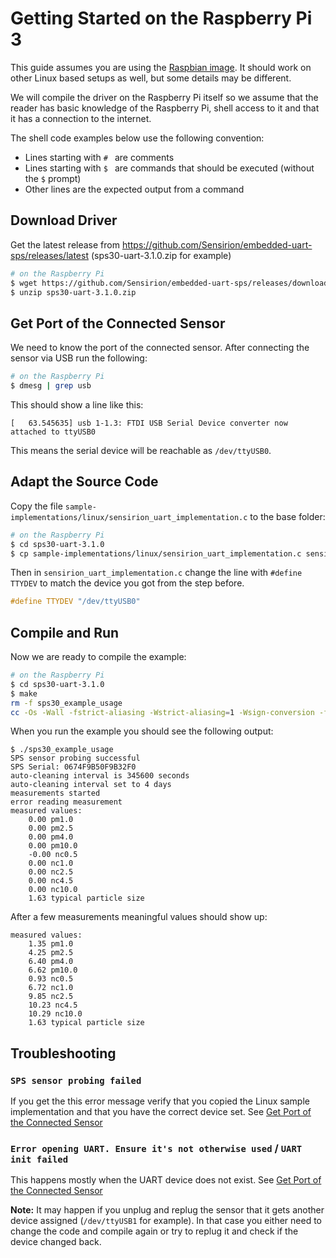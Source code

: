 # Getting Started on the Raspberry Pi 3

This guide assumes you are using the [Raspbian image]. It should work on other
Linux based setups as well, but some details may be different.

We will compile the driver on the Raspberry Pi itself so we assume that the
reader has basic knowledge of the Raspberry Pi, shell access to it and that it
has a connection to the internet.

The shell code examples below use the following convention:

 * Lines starting with `# ` are comments
 * Lines starting with `$ ` are commands that should be executed (without the
   `$` prompt)
 * Other lines are the expected output from a command

## Download Driver

Get the latest release from
https://github.com/Sensirion/embedded-uart-sps/releases/latest
(sps30-uart-3.1.0.zip for example)

```bash
# on the Raspberry Pi
$ wget https://github.com/Sensirion/embedded-uart-sps/releases/download/3.1.0/sps30-uart-3.1.0.zip
$ unzip sps30-uart-3.1.0.zip
```

## Get Port of the Connected Sensor

We need to know the port of the connected sensor. After connecting the sensor
via USB run the following:
```bash
# on the Raspberry Pi
$ dmesg | grep usb
```
This should show a line like this:
```
[   63.545635] usb 1-1.3: FTDI USB Serial Device converter now attached to ttyUSB0
```
This means the serial device will be reachable as `/dev/ttyUSB0`.

## Adapt the Source Code

Copy the file `sample-implementations/linux/sensirion_uart_implementation.c` to
the base folder:

```bash
# on the Raspberry Pi
$ cd sps30-uart-3.1.0
$ cp sample-implementations/linux/sensirion_uart_implementation.c sensirion_uart_implementation.c
```

Then in `sensirion_uart_implementation.c` change the line with `#define TTYDEV`
to match the device you got from the step before.
```c
#define TTYDEV "/dev/ttyUSB0"
```

## Compile and Run

Now we are ready to compile the example:
```bash
# on the Raspberry Pi
$ cd sps30-uart-3.1.0
$ make
rm -f sps30_example_usage
cc -Os -Wall -fstrict-aliasing -Wstrict-aliasing=1 -Wsign-conversion -fPIC -I. -I. -I.  -o sps30_example_usage ./sensirion_arch_config.h ./sensirion_uart.h ./sensirion_shdlc.h ./sensirion_shdlc.c ./sps_git_version.h ./sps_git_version.c ./sps30.h ./sps30.c ./sensirion_uart_implementation.c ./sps30_example_usage.c
```

When you run the example you should see the following output:

```
$ ./sps30_example_usage
SPS sensor probing successful
SPS Serial: 0674F9B50F9B32F0
auto-cleaning interval is 345600 seconds
auto-cleaning interval set to 4 days
measurements started
error reading measurement
measured values:
	0.00 pm1.0
	0.00 pm2.5
	0.00 pm4.0
	0.00 pm10.0
	-0.00 nc0.5
	0.00 nc1.0
	0.00 nc2.5
	0.00 nc4.5
	0.00 nc10.0
	1.63 typical particle size
```

After a few measurements meaningful values should show up:
```
measured values:
	1.35 pm1.0
	4.25 pm2.5
	6.40 pm4.0
	6.62 pm10.0
	0.93 nc0.5
	6.72 nc1.0
	9.85 nc2.5
	10.23 nc4.5
	10.29 nc10.0
	1.63 typical particle size
```

## Troubleshooting

### `SPS sensor probing failed`

If you get the this error message verify that you copied the Linux sample
implementation and that you have the correct device set. See [Get Port of the
Connected Sensor](#get-port-of-the-connected-sensor)

### `Error opening UART. Ensure it's not otherwise used` / `UART init failed`

This happens mostly when the UART device does not exist. See [Get Port of the
Connected Sensor](#get-port-of-the-connected-sensor)

**Note:** It may happen if you unplug and replug the sensor that it gets
another device assigned (`/dev/ttyUSB1` for example). In that case you either
need to change the code and compile again or try to replug it and check if the
device changed back.

[Raspbian image]: https://www.raspberrypi.org/downloads/raspbian/
